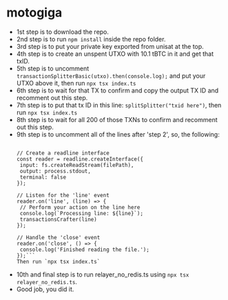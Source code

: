 # motogiga
 
- 1st step is to download the repo.
- 2nd step is to run `npm install` inside the repo folder.
- 3rd step is to put your private key exported from unisat at the top.
- 4th step is to create an unspent UTXO with 10.1 tBTC in it and get that txID.
- 5th step is to uncomment `transactionSplitterBasic(utxo).then(console.log);` and put your UTXO above it, then run `npx tsx index.ts`
- 6th step is to wait for that TX to confirm and copy the output TX ID and recomment out this step.
- 7th step is to put that tx ID in this line: `splitSplitter("txid here")`, then run `npx tsx index.ts`
- 8th step is to wait for all 200 of those TXNs to confirm and recomment out this step.
- 9th step is to uncomment all of the lines after 'step 2', so, the following:
  ```const filePath = 'output_txns.txt';
  
  // Create a readline interface
  const reader = readline.createInterface({
   input: fs.createReadStream(filePath),
   output: process.stdout,
   terminal: false
  });
  
  // Listen for the 'line' event
  reader.on('line', (line) => {
   // Perform your action on the line here
   console.log(`Processing line: ${line}`);
   transactionsCrafter(line)
  });
  
  // Handle the 'close' event
  reader.on('close', () => {
   console.log('Finished reading the file.');
  });```
  Then run `npx tsx index.ts`
- 10th and final step is to run relayer_no_redis.ts using `npx tsx relayer_no_redis.ts`.
- Good job, you did it.
